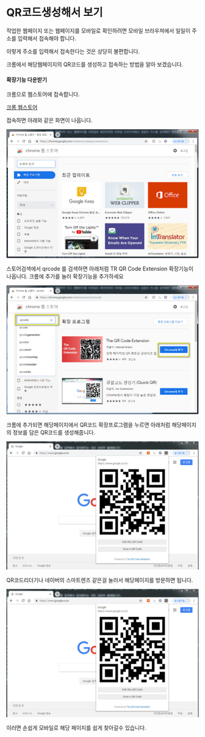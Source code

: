 # QR코드생성해서 보기

작업한 웹페이지 또는 웹페이지를 모바일로 확인하려면 모바일 브라우져에서 일일이 주소를 입력해서 접속해야 합니다.

이렇게 주소를 입력해서 접속한다는 것은 상당히 불편합니다.

크롬에서 해당웹페이지의 QR코드를 생성하고 접속하는 방법을 알아 보겠습니다.

#### 확장기능 다운받기

크롬으로 웹스토어에 접속합니다.

[크롬 웹스토어](https://chrome.google.com/webstore)

접속하면 아래와 같은 화면이 나옵니다.

![개발자도구](../images/0107.jpg)

스토어검색에서 qrcode 를 검색하면 아래처럼 TR QR Code Extension 확장기능이 나옵니다. 크롬에 추가를 눌러 확장기능을 추가하세요

![개발자도구](../images/0108.jpg)

크롬에 추가되면 해당페이지에서 QR코드 확장프로그램을 누르면 아래처럼 해당페이지의 정보를 담은 QR코드를 생성해줍니다.

![개발자도구](../images/0109.jpg)

QR코드리더기나 네이버의 스마트렌즈 같은걸 눌러서 해당페이지를 방문하면 됩니다.

![개발자도구](../images/0109.jpg)


이러면 손쉽게 모바일로 해당 페이지를 쉽게 찾아갈수 있습니다.


